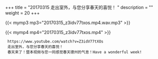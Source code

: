 +++
title = "20170315  走出室外，与您分享春天的喜悦！ "
description = ""
weight = 20
+++

{{< mymp3 mp3="20170315_z3idv77txos.mp4.wav.mp3" >}}

{{< mymp4 mp4="20170315_z3idv77txos.mp4" >}}

     https://www.youtube.com/watch?v=Z3idV77tXOs 
     走出室外，与您分享春天的喜悦！ 
     春天来了！暨本视频与您一同感觉春天德州的气息！Have a wonderful week! 
